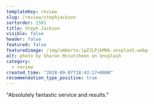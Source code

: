 ```yaml
---
templateKey: review
slug: /review/stephjackson
sortorder: 1501
title: Steph Jackson
visible: false
header: false
featured: false
featuredimage: /img/umberto-lpZJLPjkMHk-unsplash.webp
alt: photo by Sharon Mccutcheon on Unsplash
category:
  - review
created_time: "2018-09-07T18:43:17+0000"
recommendation_type_positive: true
---
```

"Absolutely fantastic service and results."